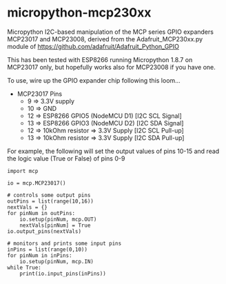 # micropython-mcp230xx

Micropython I2C-based manipulation of the MCP series GPIO expanders MCP23017 and MCP23008, derived from the Adafruit_MCP230xx.py module of https://github.com/adafruit/Adafruit_Python_GPIO

This has been tested with ESP8266 running Micropython 1.8.7 on MCP23017 only, but hopefully works also for MCP23008 if you have one.

To use, wire up the GPIO expander chip following this loom...

* MCP23017 Pins 
    * 9 => 3.3V supply
    * 10 => GND
    * 12 => ESP8266 GPIO5 (NodeMCU D1) [I2C SCL Signal]
    * 13 => ESP8266 GPIO3 (NodeMCU D2) [I2C SDA Signal]
    * 12 => 10kOhm resistor => 3.3V Supply [I2C SCL Pull-up]
    * 13 => 10kOhm resistor => 3.3V Supply [I2C SDA Pull-up]

For example, the following will set the output values of pins 10-15 and read the logic value (True or False) of pins 0-9

```
import mcp

io = mcp.MCP23017()

# controls some output pins
outPins = list(range(10,16))
nextVals = {}
for pinNum in outPins:
    io.setup(pinNum, mcp.OUT)
    nextVals[pinNum] = True
io.output_pins(nextVals)

# monitors and prints some input pins
inPins = list(range(0,10))
for pinNum in inPins:
    io.setup(pinNum, mcp.IN)
while True:
    print(io.input_pins(inPins))
```